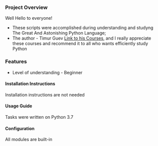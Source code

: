 ### Project Overview

Well Hello to everyone!

- These scripts were accomplished during understanding and studyng The Great And Astonishing Python Language;
- The author - Timur Guev [Link to his Courses](https://stepik.org/org/pygen), and I really appreciate these courses and
recommend it to all who wants efficiently study Python

### Features

- Level of understanding - Beginner

#### Installation Instructions

Installation instructions are not needed

#### Usage Guide

Tasks were written on Python 3.7

#### Configuration

All modules are built-in



